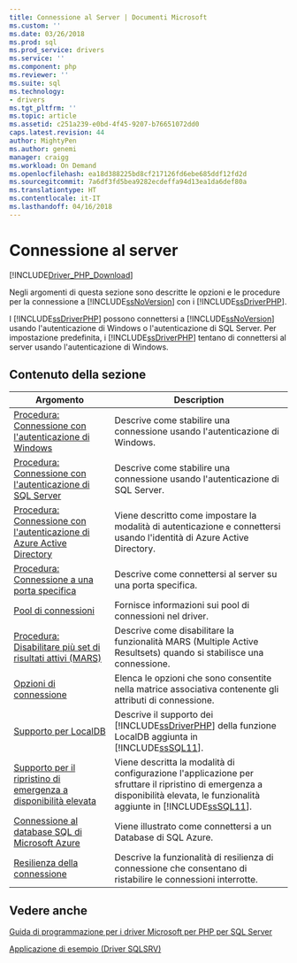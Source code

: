 ```yaml
---
title: Connessione al Server | Documenti Microsoft
ms.custom: ''
ms.date: 03/26/2018
ms.prod: sql
ms.prod_service: drivers
ms.service: ''
ms.component: php
ms.reviewer: ''
ms.suite: sql
ms.technology:
- drivers
ms.tgt_pltfrm: ''
ms.topic: article
ms.assetid: c251a239-e0bd-4f45-9207-b76651072dd0
caps.latest.revision: 44
author: MightyPen
ms.author: genemi
manager: craigg
ms.workload: On Demand
ms.openlocfilehash: ea18d388225bd8cf217126fd6ebe685ddf12fd2d
ms.sourcegitcommit: 7a6df3fd5bea9282ecdeffa94d13ea1da6def80a
ms.translationtype: HT
ms.contentlocale: it-IT
ms.lasthandoff: 04/16/2018
---
```

# <a name="connecting-to-the-server"></a>Connessione al server
[!INCLUDE[Driver_PHP_Download](../../includes/driver_php_download.md)]

Negli argomenti di questa sezione sono descritte le opzioni e le procedure per la connessione a [!INCLUDE[ssNoVersion](../../includes/ssnoversion_md.md)] con i [!INCLUDE[ssDriverPHP](../../includes/ssdriverphp_md.md)].  

I [!INCLUDE[ssDriverPHP](../../includes/ssdriverphp_md.md)] possono connettersi a [!INCLUDE[ssNoVersion](../../includes/ssnoversion_md.md)] usando l'autenticazione di Windows o l'autenticazione di SQL Server. Per impostazione predefinita, i [!INCLUDE[ssDriverPHP](../../includes/ssdriverphp_md.md)] tentano di connettersi al server usando l'autenticazione di Windows.  

## <a name="in-this-section"></a>Contenuto della sezione  

|Argomento|Description|  
|---------|---------------|  
|[Procedura: Connessione con l'autenticazione di Windows](../../connect/php/how-to-connect-using-windows-authentication.md)|Descrive come stabilire una connessione usando l'autenticazione di Windows.|  
|[Procedura: Connessione con l'autenticazione di SQL Server](../../connect/php/how-to-connect-using-sql-server-authentication.md)|Descrive come stabilire una connessione usando l'autenticazione di SQL Server.|  
|[Procedura: Connessione con l'autenticazione di Azure Active Directory](../../connect/php/azure-active-directory.md)|Viene descritto come impostare la modalità di autenticazione e connettersi usando l'identità di Azure Active Directory.|  
|[Procedura: Connessione a una porta specifica](../../connect/php/how-to-connect-on-a-specified-port.md)|Descrive come connettersi al server su una porta specifica.|  
|[Pool di connessioni](../../connect/php/connection-pooling-microsoft-drivers-for-php-for-sql-server.md)|Fornisce informazioni sui pool di connessioni nel driver.|  
|[Procedura: Disabilitare più set di risultati attivi (MARS)](../../connect/php/how-to-disable-multiple-active-resultsets-mars.md)|Descrive come disabilitare la funzionalità MARS (Multiple Active Resultsets) quando si stabilisce una connessione.|  
|[Opzioni di connessione](../../connect/php/connection-options.md)|Elenca le opzioni che sono consentite nella matrice associativa contenente gli attributi di connessione.|  
|[Supporto per LocalDB](../../connect/php/php-driver-for-sql-server-support-for-localdb.md)|Descrive il supporto dei [!INCLUDE[ssDriverPHP](../../includes/ssdriverphp_md.md)] della funzione LocalDB aggiunta in [!INCLUDE[ssSQL11](../../includes/sssql11_md.md)].|  
|[Supporto per il ripristino di emergenza a disponibilità elevata](../../connect/php/php-driver-for-sql-server-support-for-high-availability-disaster-recovery.md)|Viene descritta la modalità di configurazione l'applicazione per sfruttare il ripristino di emergenza a disponibilità elevata, le funzionalità aggiunte in [!INCLUDE[ssSQL11](../../includes/sssql11_md.md)].|  
|[Connessione al database SQL di Microsoft Azure](../../connect/php/connecting-to-microsoft-azure-sql-database.md)|Viene illustrato come connettersi a un Database di SQL Azure.|  
|[Resilienza della connessione](../../connect/php/connection-resiliency.md)|Descrive la funzionalità di resilienza di connessione che consentano di ristabilire le connessioni interrotte.|  

## <a name="see-also"></a>Vedere anche  
[Guida di programmazione per i driver Microsoft per PHP per SQL Server](../../connect/php/programming-guide-for-php-sql-driver.md)

[Applicazione di esempio &#40;Driver SQLSRV&#41;](../../connect/php/example-application-sqlsrv-driver.md)  
